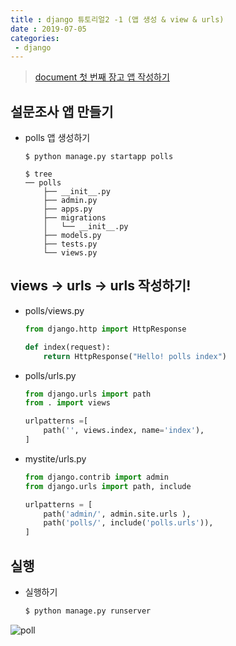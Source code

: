 ```yaml
---
title : django 튜토리얼2 -1 (앱 생성 & view & urls)
date : 2019-07-05
categories:
 - django
---
```




> [document 첫 번째 장고 앱 작성하기](https://docs.djangoproject.com/ko/2.2/intro/tutorial01/)



## 설문조사 앱 만들기

- polls 앱 생성하기

  ```shell
  $ python manage.py startapp polls
  ```

  ```shell
  $ tree
  ── polls
      ├── __init__.py
      ├── admin.py
      ├── apps.py
      ├── migrations
      │   └── __init__.py
      ├── models.py
      ├── tests.py
      └── views.py
  ```

  



## views -> urls -> urls 작성하기!

- polls/views.py

  ```python
  from django.http import HttpResponse
  
  def index(request):
      return HttpResponse("Hello! polls index")
  ```

- polls/urls.py

  ```python
  from django.urls import path
  from . import views
  
  urlpatterns =[
      path('', views.index, name='index'),
  ]
  ```

- mystite/urls.py

  ```python
  from django.contrib import admin
  from django.urls import path, include
  
  urlpatterns = [
      path('admin/', admin.site.urls ),
      path('polls/', include('polls.urls')),
  ]
  
  ```



## 실행

- 실행하기

  ```python
  $ python manage.py runserver
  ```

![poll]({{site.url}}{{site.baseurl}}/assets/images/poll-1.png)